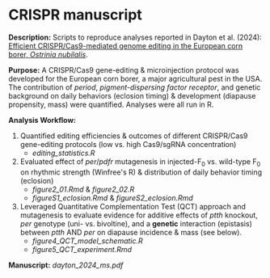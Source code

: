 # CRISPR manuscript

**Description:** Scripts to reproduce analyses reported in Dayton et al. (2024): [Efficient CRISPR/Cas9-mediated genome editing in the European corn borer, *Ostrinia nubilalis*](https://doi.org/10.1111/imb.12959).

**Purpose:** A CRISPR/Cas9 gene-editing & microinjection protocol was developed for the European corn borer, a major agricultural pest in the USA. The contribution of *period*, *pigment-dispersing factor receptor*, and genetic background on daily behaviors (eclosion timing) & development (diapause propensity, mass) were quantified. Analyses were all run in R.  

**Analysis Workflow:**
 1) Quantified editing efficiencies & outcomes of different CRISPR/Cas9 gene-editing protocols (low vs. high Cas9/sgRNA concentration)
    - *editing_statistics.R*
 2) Evaluated effect of *per*/*pdfr* mutagenesis in injected-F<sub>0</sub> vs. wild-type F<sub>0</sub> on rhythmic strength (Winfree's R) & distribution of daily behavior timing (eclosion)
    - *figure2_01.Rmd* & *figure2_02.R*
    - *figureS1_eclosion.Rmd* & *figureS2_eclosion.Rmd*
 3) Leveraged Quantitative Complementation Test (QCT) approach and mutagenesis to evaluate evidence for additive effects of *ptth* knockout, *per* genotype (uni- vs. bivoltine), and a **genetic** interaction (epistasis) between *ptth* AND *per* on diapause incidence & mass (see below). 
    - *figure4_QCT_model_schematic.R*
    - *figure5_QCT_experiment.Rmd*

**Manuscript:** *dayton_2024_ms.pdf*
